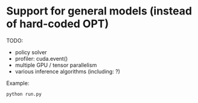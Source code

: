 
# Support for general models (instead of hard-coded OPT)

TODO:
- policy solver
- profiler: cuda.event()
- multiple GPU / tensor parallelism
- various inference algorithms (including: ?)

Example:
```shell
python run.py
```